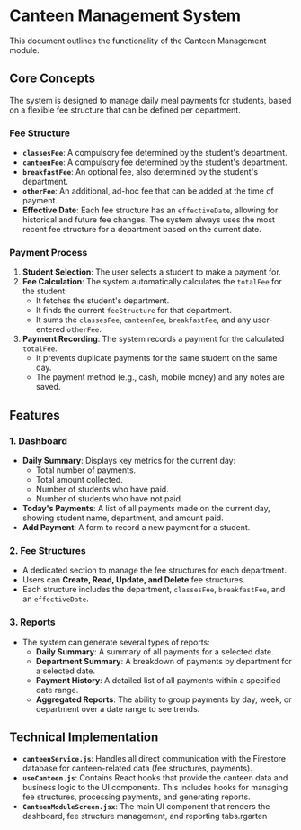 # Canteen Management System

This document outlines the functionality of the Canteen Management module.

## Core Concepts

The system is designed to manage daily meal payments for students, based on a flexible fee structure that can be defined per department.

### Fee Structure

- **`classesFee`**: A compulsory fee determined by the student's department.
- **`canteenFee`**: A compulsory fee determined by the student's department.
- **`breakfastFee`**: An optional fee, also determined by the student's department.
- **`otherFee`**: An additional, ad-hoc fee that can be added at the time of payment.
- **Effective Date**: Each fee structure has an `effectiveDate`, allowing for historical and future fee changes. The system always uses the most recent fee structure for a department based on the current date.

### Payment Process

1.  **Student Selection**: The user selects a student to make a payment for.
2.  **Fee Calculation**: The system automatically calculates the `totalFee` for the student:
    - It fetches the student's department.
    - It finds the current `feeStructure` for that department.
    - It sums the `classesFee`, `canteenFee`, `breakfastFee`, and any user-entered `otherFee`.
3.  **Payment Recording**: The system records a payment for the calculated `totalFee`.
    - It prevents duplicate payments for the same student on the same day.
    - The payment method (e.g., cash, mobile money) and any notes are saved.

## Features

### 1. Dashboard

- **Daily Summary**: Displays key metrics for the current day:
    - Total number of payments.
    - Total amount collected.
    - Number of students who have paid.
    - Number of students who have not paid.
- **Today's Payments**: A list of all payments made on the current day, showing student name, department, and amount paid.
- **Add Payment**: A form to record a new payment for a student.

### 2. Fee Structures

- A dedicated section to manage the fee structures for each department.
- Users can **Create, Read, Update, and Delete** fee structures.
- Each structure includes the department, `classesFee`, `breakfastFee`, and an `effectiveDate`.

### 3. Reports

- The system can generate several types of reports:
    - **Daily Summary**: A summary of all payments for a selected date.
    - **Department Summary**: A breakdown of payments by department for a selected date.
    - **Payment History**: A detailed list of all payments within a specified date range.
    - **Aggregated Reports**: The ability to group payments by day, week, or department over a date range to see trends.

## Technical Implementation

- **`canteenService.js`**: Handles all direct communication with the Firestore database for canteen-related data (fee structures, payments).
- **`useCanteen.js`**: Contains React hooks that provide the canteen data and business logic to the UI components. This includes hooks for managing fee structures, processing payments, and generating reports.
- **`CanteenModuleScreen.jsx`**: The main UI component that renders the dashboard, fee structure management, and reporting tabs.rgarten
